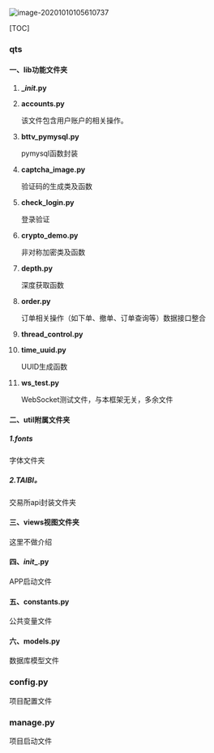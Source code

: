 ![image-20201010105610737](C:\Users\Administrator\AppData\Roaming\Typora\typora-user-images\image-20201010105610737.png)

[TOC]



### qts 

#### 一、lib功能文件夹

1. **__init_.py**

2. **accounts.py**

   该文件包含用户账户的相关操作。

3. **bttv_pymysql.py**  

   pymysql函数封装

4. **captcha_image.py**

   验证码的生成类及函数

5. **check_login.py**

   登录验证

6. **crypto_demo.py**

   非对称加密类及函数

7. **depth.py**

   深度获取函数

8. **order.py**

   订单相关操作（如下单、撤单、订单查询等）数据接口整合

9. **thread_control.py**

   

10. **time_uuid.py**

    UUID生成函数

11. **ws_test.py**

    WebSocket测试文件，与本框架无关，多余文件

    

#### 二、util附属文件夹

##### 1.fonts

字体文件夹

##### 2.TAIBI。

交易所api封装文件夹

#### 三、views视图文件夹

这里不做介绍

#### 四、_init__.py 

APP启动文件

#### 五、constants.py

公共变量文件

#### 六、models.py

数据库模型文件

### config.py

项目配置文件

### manage.py

项目启动文件









